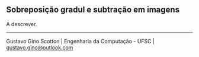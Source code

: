 <h2>Sobreposição gradul e subtração em imagens</h2>

A descrever.

-------------------------

Gustavo Gino Scotton    |   Engenharia da Computação - UFSC   |   gustavo.gino@outlook.com

